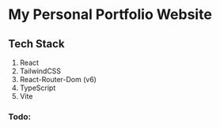 # My Personal Portfolio Website 

## Tech Stack
1. React
2. TailwindCSS
3. React-Router-Dom (v6)
4. TypeScript
5. Vite

### Todo: 

